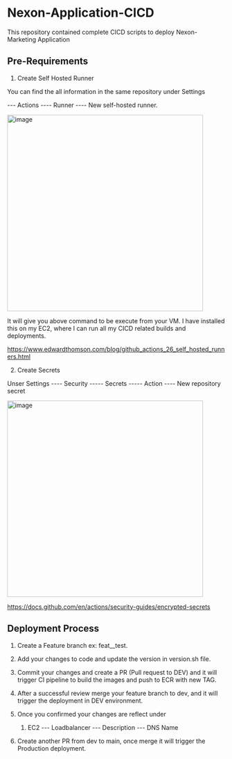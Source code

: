 # Nexon-Application-CICD
This repository contained complete CICD scripts to deploy Nexon-Marketing Application

## Pre-Requirements
1. Create Self Hosted Runner
 

You can find the all information in the same repository under Settings 

--- Actions ---- Runner ---- New self-hosted runner. 

<img width="452" alt="image" src="https://user-images.githubusercontent.com/41107404/189351954-9313106c-a56e-4a5f-82f0-17839e938099.png">

It will give you above command to be execute from your VM. I have installed this on my EC2, where I can run all my CICD related builds and deployments.


https://www.edwardthomson.com/blog/github_actions_26_self_hosted_runners.html

2. Create Secrets

Unser Settings ---- Security ----- Secrets ----- Action ---- New repository secret

<img width="452" alt="image" src="https://user-images.githubusercontent.com/41107404/189351977-20afb1b0-8ef1-4427-b4db-20a97d94b738.png">

https://docs.github.com/en/actions/security-guides/encrypted-secrets 

## Deployment Process

1. Create a Feature branch ex: feat__test.

2. Add your changes to code and update the version in version.sh file.

3. Commit your changes and create a PR (Pull request to DEV) and it will trigger CI pipeline to build the images and push to ECR with new TAG. 
 
4. After a successful review merge your feature branch to dev, and it will trigger the deployment in DEV environment.

5. Once you confirmed your changes are reflect under  
   1. EC2 --- Loadbalancer --- Description --- DNS Name

6. Create another PR from dev to main, once merge it will trigger the Production deployment.
